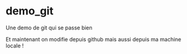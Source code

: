 # demo_git
Une demo de git qui se passe bien

Et maintenant on modifie depuis github
mais aussi depuis ma machine locale !
